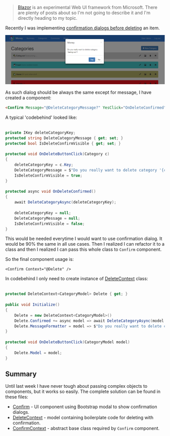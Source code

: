 > [Blazor](https://github.com/aspnet/Blazor) is an experimental Web UI framework from Microsoft. There are plenty of posts about so I'm not going to describe it and I'm directly heading to my topic.

Recently I was implementing [confirmation dialogs before deleting](https://github.com/maraf/Money/issues/149) an item. 

![Confirm Dialog in Action](/Content/Images/Blog/blazor-component-parameters/confirm.png)

As such dialog should be always the same except for message, I have created a component:

```html
<Confirm Message="@DeleteCategoryMessage?" YesClick="OnDeleteConfirmed" bind-IsVisible="@IsDeleteConfirmVisible" />
```

A typical 'codebehind' looked like:

```C#

private IKey deleteCategoryKey;
protected string DeleteCategoryMessage { get; set; }
protected bool IsDeleteConfirmVisible { get; set; }

protected void OnDeleteButtonClick(Category c) 
{
    deleteCategoryKey = c.Key;
    DeleteCategoryMessage = $"Do you really want to delete category '{c.Name}'";
    IsDeleteConfirmVisible = true;
}

protected async void OnDeleteConfirmed() 
{
    await DeleteCategoryAsync(deleteCategoryKey);

    deleteCategoryKey = null;
    DeleteCategoryMessage = null;
    IsDeleteConfirmVisible = false;
}

```

This would be needed everytime I would want to use confirmation dialog. It would be 90% the same in all use cases. 
Then I realized I can refactor it to a class and then I realized I can pass this whole class to `Confirm` component.

So the final component usage is:

```
<Confirm Context="@Delete" />
```

In codebehind I only need to create instance of [DeleteContext](https://github.com/maraf/Money/blob/master/src/Money.UI.Blazor/Models/Confirmation/DeleteContext.cs) class:

```C#

protected DeleteContext<CategoryModel> Delete { get; }

public void Initialize() 
{
    Delete = new DeleteContext<CategoryModel>()
    Delete.Confirmed += async model => await DeleteCategoryAsync(model.Key);
    Delete.MessageFormatter = model => $"Do you really want to delete category '{model.Name}'?";
}

protected void OnDeleteButtonClick(CategoryModel model)
{
    Delete.Model = model;
}

```

## Summary

Until last week I have never tough about passing complex objects to components, but it works so easily. 
The complete solution can be found in these files:

- [Confirm](https://github.com/maraf/Money/blob/master/src/Money.UI.Blazor/Components/Confirm.cshtml) - UI component using Bootstrap modal to show confirmation dialogs.
- [DeleteContext](https://github.com/maraf/Money/blob/master/src/Money.UI.Blazor/Models/Confirmation/DeleteContext.cs) - model containing boilerplate code for deleting with confirmation.
- [ConfirmContext](https://github.com/maraf/Money/blob/master/src/Money.UI.Blazor/Models/Confirmation/ConfirmContext.cs) - abstract base class required by `Confirm` component.